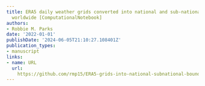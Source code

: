 ```yaml
---
title: ERA5 daily weather grids converted into national and sub-national boundaries
  worldwide [ComputationalNotebook]
authors:
- Robbie M. Parks
date: '2022-01-01'
publishDate: '2024-06-05T21:10:27.108401Z'
publication_types:
- manuscript
links:
- name: URL
  url: 
    https://github.com/rmp15/ERA5-grids-into-national-subnational-boundaries-Worldwide
---
```


